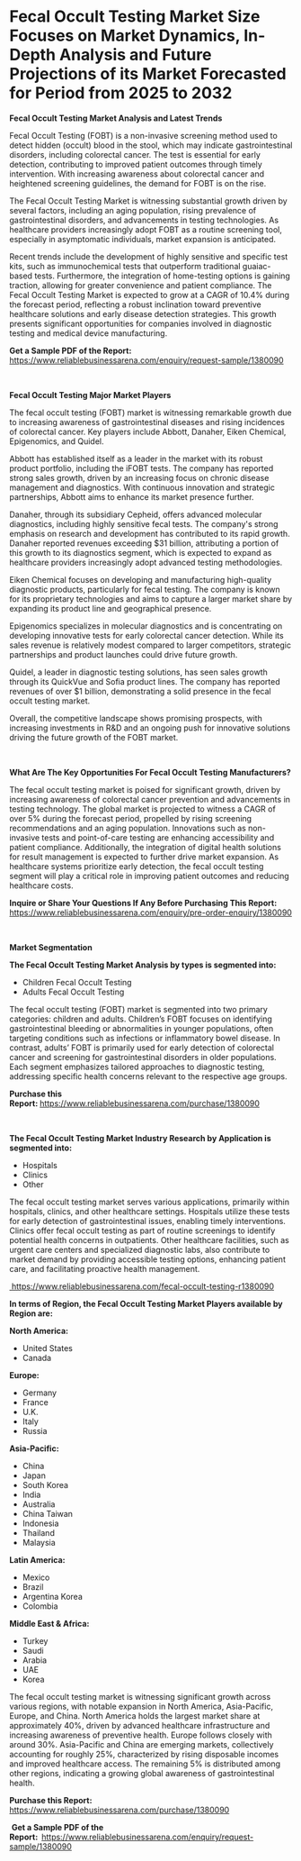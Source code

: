 <p><h1>Fecal Occult Testing Market Size Focuses on Market Dynamics, In-Depth Analysis and Future Projections of its Market Forecasted for Period from 2025 to 2032</h1></p><p><strong>Fecal Occult Testing Market Analysis and Latest Trends</strong></p>
<p><p>Fecal Occult Testing (FOBT) is a non-invasive screening method used to detect hidden (occult) blood in the stool, which may indicate gastrointestinal disorders, including colorectal cancer. The test is essential for early detection, contributing to improved patient outcomes through timely intervention. With increasing awareness about colorectal cancer and heightened screening guidelines, the demand for FOBT is on the rise.</p><p>The Fecal Occult Testing Market is witnessing substantial growth driven by several factors, including an aging population, rising prevalence of gastrointestinal disorders, and advancements in testing technologies. As healthcare providers increasingly adopt FOBT as a routine screening tool, especially in asymptomatic individuals, market expansion is anticipated.</p><p>Recent trends include the development of highly sensitive and specific test kits, such as immunochemical tests that outperform traditional guaiac-based tests. Furthermore, the integration of home-testing options is gaining traction, allowing for greater convenience and patient compliance. The Fecal Occult Testing Market is expected to grow at a CAGR of 10.4% during the forecast period, reflecting a robust inclination toward preventive healthcare solutions and early disease detection strategies. This growth presents significant opportunities for companies involved in diagnostic testing and medical device manufacturing.</p></p>
<p><strong>Get a Sample PDF of the Report:&nbsp;</strong> <a href="https://www.reliablebusinessarena.com/enquiry/request-sample/1380090?utm_campaign=3268&utm_medium=2&utm_source=Github&utm_content=ia&utm_term=13042025&utm_id=fecal-occult-testing">https://www.reliablebusinessarena.com/enquiry/request-sample/1380090</a></p>
<p>&nbsp;</p>
<p><strong>Fecal Occult Testing Major Market Players</strong></p>
<p><p>The fecal occult testing (FOBT) market is witnessing remarkable growth due to increasing awareness of gastrointestinal diseases and rising incidences of colorectal cancer. Key players include Abbott, Danaher, Eiken Chemical, Epigenomics, and Quidel.</p><p>Abbott has established itself as a leader in the market with its robust product portfolio, including the iFOBT tests. The company has reported strong sales growth, driven by an increasing focus on chronic disease management and diagnostics. With continuous innovation and strategic partnerships, Abbott aims to enhance its market presence further.</p><p>Danaher, through its subsidiary Cepheid, offers advanced molecular diagnostics, including highly sensitive fecal tests. The company's strong emphasis on research and development has contributed to its rapid growth. Danaher reported revenues exceeding $31 billion, attributing a portion of this growth to its diagnostics segment, which is expected to expand as healthcare providers increasingly adopt advanced testing methodologies.</p><p>Eiken Chemical focuses on developing and manufacturing high-quality diagnostic products, particularly for fecal testing. The company is known for its proprietary technologies and aims to capture a larger market share by expanding its product line and geographical presence.</p><p>Epigenomics specializes in molecular diagnostics and is concentrating on developing innovative tests for early colorectal cancer detection. While its sales revenue is relatively modest compared to larger competitors, strategic partnerships and product launches could drive future growth.</p><p>Quidel, a leader in diagnostic testing solutions, has seen sales growth through its QuickVue and Sofia product lines. The company has reported revenues of over $1 billion, demonstrating a solid presence in the fecal occult testing market.</p><p>Overall, the competitive landscape shows promising prospects, with increasing investments in R&D and an ongoing push for innovative solutions driving the future growth of the FOBT market.</p></p>
<p>&nbsp;</p>
<p><strong>What Are The Key Opportunities For Fecal Occult Testing Manufacturers?</strong></p>
<p><p>The fecal occult testing market is poised for significant growth, driven by increasing awareness of colorectal cancer prevention and advancements in testing technology. The global market is projected to witness a CAGR of over 5% during the forecast period, propelled by rising screening recommendations and an aging population. Innovations such as non-invasive tests and point-of-care testing are enhancing accessibility and patient compliance. Additionally, the integration of digital health solutions for result management is expected to further drive market expansion. As healthcare systems prioritize early detection, the fecal occult testing segment will play a critical role in improving patient outcomes and reducing healthcare costs.</p></p>
<p><strong>Inquire or Share Your Questions If Any Before Purchasing This Report:</strong> <a href="https://www.reliablebusinessarena.com/enquiry/pre-order-enquiry/1380090?utm_campaign=3268&utm_medium=2&utm_source=Github&utm_content=ia&utm_term=13042025&utm_id=fecal-occult-testing">https://www.reliablebusinessarena.com/enquiry/pre-order-enquiry/1380090</a></p>
<p>&nbsp;</p>
<p><strong>Market Segmentation</strong></p>
<p><strong>The Fecal Occult Testing Market Analysis by types is segmented into:</strong></p>
<p><ul><li>Children Fecal Occult Testing</li><li>Adults Fecal Occult Testing</li></ul></p>
<p><p>The fecal occult testing (FOBT) market is segmented into two primary categories: children and adults. Children’s FOBT focuses on identifying gastrointestinal bleeding or abnormalities in younger populations, often targeting conditions such as infections or inflammatory bowel disease. In contrast, adults’ FOBT is primarily used for early detection of colorectal cancer and screening for gastrointestinal disorders in older populations. Each segment emphasizes tailored approaches to diagnostic testing, addressing specific health concerns relevant to the respective age groups.</p></p>
<p><strong>Purchase this Report:&nbsp;</strong><a href="https://www.reliablebusinessarena.com/purchase/1380090?utm_campaign=3268&utm_medium=2&utm_source=Github&utm_content=ia&utm_term=13042025&utm_id=fecal-occult-testing">https://www.reliablebusinessarena.com/purchase/1380090</a></p>
<p>&nbsp;</p>
<p><strong>The Fecal Occult Testing Market Industry Research by Application is segmented into:</strong></p>
<p><ul><li>Hospitals</li><li>Clinics</li><li>Other</li></ul></p>
<p><p>The fecal occult testing market serves various applications, primarily within hospitals, clinics, and other healthcare settings. Hospitals utilize these tests for early detection of gastrointestinal issues, enabling timely interventions. Clinics offer fecal occult testing as part of routine screenings to identify potential health concerns in outpatients. Other healthcare facilities, such as urgent care centers and specialized diagnostic labs, also contribute to market demand by providing accessible testing options, enhancing patient care, and facilitating proactive health management.</p></p>
<p><a href="https://www.reliablebusinessarena.com/fecal-occult-testing-r1380090?utm_campaign=3268&utm_medium=2&utm_source=Github&utm_content=ia&utm_term=13042025&utm_id=fecal-occult-testing">&nbsp;https://www.reliablebusinessarena.com/fecal-occult-testing-r1380090</a></p>
<p><strong>In terms of Region, the Fecal Occult Testing Market Players available by Region are:</strong></p>
<p>
    <p> <strong> North America: </strong>
        <ul>
            <li>United States</li>
            <li>Canada</li>
        </ul>
        </p> 
    <p> <strong> Europe: </strong>
        <ul>
            <li>Germany</li>
            <li>France</li>
            <li>U.K.</li>
            <li>Italy</li>
            <li>Russia</li>
        </ul>
        </p> 
    <p> <strong> Asia-Pacific: </strong>
        <ul>
            <li>China</li>
            <li>Japan</li>
            <li>South Korea</li>
            <li>India</li>
            <li>Australia</li>
            <li>China Taiwan</li>
            <li>Indonesia</li>
            <li>Thailand</li>
            <li>Malaysia</li>
        </ul>
        </p> 
    <p> <strong> Latin America: </strong>
        <ul>
            <li>Mexico</li>
            <li>Brazil</li>
            <li>Argentina Korea</li>
            <li>Colombia</li>
        </ul>
        </p> 
    <p> <strong> Middle East & Africa: </strong>
        <ul>
            <li>Turkey</li>
            <li>Saudi</li>
            <li>Arabia</li>
            <li>UAE</li>
            <li>Korea</li>
        </ul>
    </p>
    </p>
<p><p>The fecal occult testing market is witnessing significant growth across various regions, with notable expansion in North America, Asia-Pacific, Europe, and China. North America holds the largest market share at approximately 40%, driven by advanced healthcare infrastructure and increasing awareness of preventive health. Europe follows closely with around 30%. Asia-Pacific and China are emerging markets, collectively accounting for roughly 25%, characterized by rising disposable incomes and improved healthcare access. The remaining 5% is distributed among other regions, indicating a growing global awareness of gastrointestinal health.</p></p>
<p><strong>Purchase this Report: </strong><a href="https://www.reliablebusinessarena.com/purchase/1380090?utm_campaign=3268&utm_medium=2&utm_source=Github&utm_content=ia&utm_term=13042025&utm_id=fecal-occult-testing">https://www.reliablebusinessarena.com/purchase/1380090</a></p>
<p>&nbsp;<strong>Get a Sample PDF of the Report:&nbsp;&nbsp;</strong><a href="https://www.reliablebusinessarena.com/enquiry/request-sample/1380090?utm_campaign=3268&utm_medium=2&utm_source=Github&utm_content=ia&utm_term=13042025&utm_id=fecal-occult-testing">https://www.reliablebusinessarena.com/enquiry/request-sample/1380090</a></p>
<p><strong></strong></p>
<p><p></p><p></p><p></p></p>